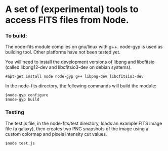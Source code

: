 A set of (experimental) tools to access FITS files from Node.
=========

### To build:

The node-fits module compiles on gnu/linux with g++. node-gyp is used as building tool. Other platforms have not been tested yet.

You will need to install the development versions of libpng and libcfitsio (called libpng12-dev and libcfitsio3-dev on debian systems). 

    #apt-get install node node-gyp g++ libpng-dev libcfitsio3-dev
   
In the node-fits directory, the following commands will build the module:


    $node-gyp configure
    $node-gyp build
    

### Testing

The test.js file, in the node-fits/test directory, loads an example FITS image file (a galaxy), then creates two PNG snapshots of the image using a custom colormap and pixels intensity cut values. 

    $node test.js
    

